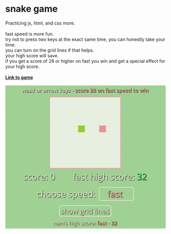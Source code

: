 # snake game
Practicing js, html, and css more. 
\
\
fast speed is more fun.
\
try not to press two keys at the exact same time, you can honestly take your time.
\
you can turn on the grid lines if that helps.
\
your high score will save.
\
if you get a score of 28 or higher on fast you win and get a special effect for your high score.
\
\
**[Link to game](https://namhnguye.github.io/snake-game/)**
\
\
![screenshot of game](preview.gif)
